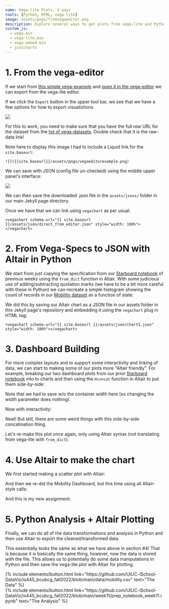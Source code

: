 ```yaml
---
name: Vega-lite Plots, 4 ways
tools: [Python, HTML, vega-lite]
image: assets/pngs/fromvegaeditor.png
description: Explore several ways to get plots from vega-lite and Python into your Jekyll Projects
custom_js:
  - vega.min
  - vega-lite.min
  - vega-embed.min
  - justcharts
---
```



# 1. From the vega-editor

If we start from [this simple vega-example](https://vega.github.io/vega-lite/examples/stacked_bar_h.html) and [open it in the vega-editor](https://vega.github.io/editor/#/examples/vega-lite/stacked_bar_h) we can export from the vega-lite editor.

If we click the `Export` button in the upper tool bar, we see that we have a few options for how to export visualiztions.

![]({{site.baseurl}}/assets/pngs/vegaeditorexample.png)

For this to work, you need to make sure that you have the full *raw* URL for the dataset from the [list of vega-datasets](https://github.com/vega/vega-datasets/tree/master/data).  Double check that it is the raw-data link!


Note here to display this image I had to include a Liquid link for the `site.baseurl`:

```
![]({{site.baseurl}}/assets/pngs/vegaeditorexample.png)
```

We can save with JSON (config file un-checked) using the middle upper panel's interface:

![]({{site.baseurl}}/assets/pngs/fullvegaeditorsavejson.png)


We can then save the downloaded .json file in the `assets/jsons/` folder in our main Jekyll page directory.

Once we have that we can link using `vegachart` as per usual:

```
<vegachart schema-url="{{ site.baseurl }}/assets/json/direct_from_editor.json" style="width: 100%"></vegachart>
```

<vegachart schema-url="{{ site.baseurl }}/assets/json/direct_from_editor.json" style="width: 100%"></vegachart>


# 2. From Vega-Specs to JSON with Altair in Python

We start from just copying the specification from our [Starboard notebook](https://starboard.gg/jnaiman/inClass_week12_spring2022-nZa79A6) of previous weeks using the `from_dict` function in Altair.  With some judicious use of adding/subtracting quotation marks (we have to be a bit more careful with these in Python) we can recreate a simple histogram showing the count of records in our [Mobility dataset](https://github.com/UIUC-iSchool-DataViz/is445_bcubcg_fall2022/blob/main/data/mobility.csv) as a function of state:

<vegachart schema-url="{{ site.baseurl }}/assets/json/chart1.json" style="width: 100%"></vegachart>

We did this by saving our Altair chart as a JSON file in our assets folder in this Jekyll page's repository and embedding it using the `vegachart` plug in HTML tag:
```
<vegachart schema-url="{{ site.baseurl }}/assets/json/chart1.json" style="width: 100%"></vegachart>
```



# 3. Dashboard Building

For more complex layouts and to support some interactivity and linking of data, we can start to making some of our plots more "Altair friendly".  For example, breaking our two dashboard plots from our prior [Starboard notebook](https://starboard.gg/jnaiman/inClass_week12_spring2022-nZa79A6) into to charts and then using the `Hconcat` function in Altair to put them side-by-side:

<vegachart schema-url="{{ site.baseurl }}/assets/json/static_mobility.json" style="width: 100%"></vegachart>

Note that we had to save w/o the container width here (so changing the width parameter does nothing).  

<!-- If I want to have some control over the size, I can put this `vegachart` tag within an HTML `div` tag:

<div width="100px">
<vegachart schema-url="{{ site.baseurl }}/assets/json/static_mobility.json" style="width:600px"></vegachart>
</div>
-->


Now with interactivity:
<vegachart schema-url="{{ site.baseurl }}/assets/json/dashboard_mobility.json" style="width: 100%"></vegachart>

Neat!  But still, there are some weird things with this side-by-side concatination thing.

Let's re-make this plot once again, only using Altair syntax (not translating from vega-lite with `from_dict`).


# 4. Use Altair to make the chart

We first started making a scatter plot with Altair:
<vegachart schema-url="{{ site.baseurl }}/assets/json/population_scatter.json" style="width:600px"></vegachart>

And then we re-did the Mobility Dashboard, but this time using all Altair-style calls:
<vegachart schema-url="{{ site.baseurl }}/assets/json/altair_mobility_dashboard.json" style="width: 100%"></vegachart>

And this is my new assignment:

<vegachart schema-url="{{ site.baseurl }}/assets/json/dashboard.json" style="width: 100%"></vegachart>


# 5. Python Analysis + Altair Plotting

Finally, we can do all of the data transformations and analysis in Python and then use Altair to export the cleaned/transformed data.

<vegachart schema-url="{{ site.baseurl }}/assets/json/altair_mobility_data_dashboard.json" style="width: 100%"></vegachart>

This essentially looks the same as what we have above in section #4!  That is because it is basically the same thing, however, now the data is stored *with* the file.  This allows us to potentially do some data manipulations in Python and then save the vega-lite plot with Altair for plotting.



<div class="left">
{% include elements/button.html link="https://github.com/UIUC-iSchool-DataViz/is445_bcubcg_fall2022/blob/main/data/mobility.csv" text="The Data" %}
</div>

<div class="right">
{% include elements/button.html link="https://github.com/UIUC-iSchool-DataViz/is445_bcubcg_fall2022/blob/main/week11/prep_notebook_week11.ipynb" text="The Analysis" %}
</div>

